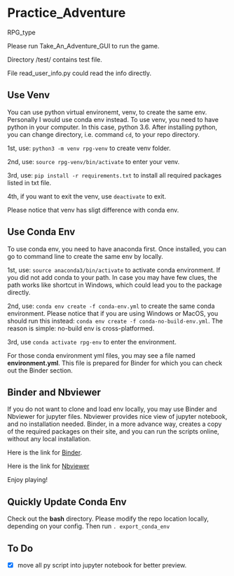 # Practice_Adventure
RPG_type

Please run Take_An_Adventure_GUI to run the game.

Directory /test/ contains test file.

File read_user_info.py could read the info directly.

## Use Venv

You can use python virtual environemt, venv, to create the same env.
Personally I would use conda env instead.
To use venv, you need to have python in your computer.
In this case, python 3.6.
After installing python, you can change directory, i.e. command `cd`, to your repo directory.

1st, use: `python3 -m venv rpg-venv` to create venv folder.

2nd, use: `source rpg-venv/bin/activate` to enter your venv.

3rd, use: `pip install -r requirements.txt` to install all required packages listed in txt file.

4th, if you want to exit the venv, use `deactivate` to exit.

Please notice that venv has sligt difference with conda env.

## Use Conda Env

To use conda env, you need to have anaconda first.
Once installed, you can go to command line to create the same env by locally.

1st, use: `source anaconda3/bin/activate` to activate conda environment.
If you did not add conda to your path.
In case you may have few clues, the path works like shortcut in Windows, which could lead you to the package directly.

2nd, use: `conda env create -f conda-env.yml` to create the same conda environment.
Please notice that if you are using Windows or MacOS, you should run this instead: 
`conda env create -f conda-no-build-env.yml`.
The reason is simple: no-build env is cross-platformed.

3rd, use `conda activate rpg-env` to enter the environment.

For those conda environment yml files, you may see a file named **environment.yml**.
This file is prepared for Binder for which you can check out the Binder section.

## Binder and Nbviewer

If you do not want to clone and load env locally, you may use Binder and Nbviewer for jupyter files.
Nbviewer provides nice view of jupyter notebook, and no installation needed.
Binder, in a more advance way, creates a copy of the required packages on their site, and you can run the scripts online, without any local installation.

Here is the link for [Binder](https://mybinder.org/v2/gh/Chao8219/practice-adventure/master).

Here is the link for [Nbviewer](https://nbviewer.jupyter.org/github/Chao8219/practice-adventure/tree/master/)

Enjoy playing!

## Quickly Update Conda Env

Check out the **bash** directory. 
Please modify the repo location locally, depending on your config.
Then run `. export_conda_env`

## To Do

- [x] move all py script into jupyter notebook for better preview.

